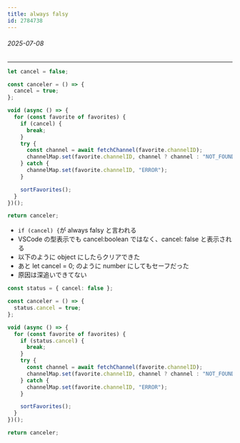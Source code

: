 ```yaml
---
title: always falsy
id: 2784738
---
```

###### 2025-07-08

---

```typescript
let cancel = false;

const canceler = () => {
  cancel = true;
};

void (async () => {
  for (const favorite of favorites) {
    if (cancel) {
      break;
    }
    try {
      const channel = await fetchChannel(favorite.channelID);
      channelMap.set(favorite.channelID, channel ? channel : "NOT_FOUND");
    } catch {
      channelMap.set(favorite.channelID, "ERROR");
    }

    sortFavorites();
  }
})();

return canceler;
```

- `if (cancel) {`が always falsy と言われる
- VSCode の型表示でも cancel:boolean ではなく、cancel: false と表示される
- 以下のように object にしたらクリアできた
- あと let cancel = 0; のように number にしてもセーフだった
- 原因は深追いできてない

```typescript
const status = { cancel: false };

const canceler = () => {
  status.cancel = true;
};

void (async () => {
  for (const favorite of favorites) {
    if (status.cancel) {
      break;
    }
    try {
      const channel = await fetchChannel(favorite.channelID);
      channelMap.set(favorite.channelID, channel ? channel : "NOT_FOUND");
    } catch {
      channelMap.set(favorite.channelID, "ERROR");
    }

    sortFavorites();
  }
})();

return canceler;
```
